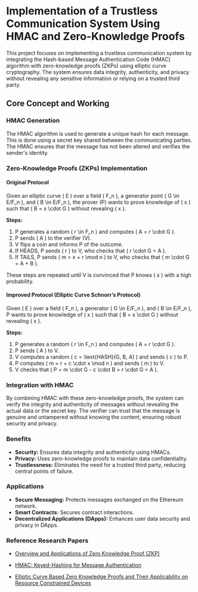 # Implementation of a Trustless Communication System Using HMAC and Zero-Knowledge Proofs

This project focuses on implementing a trustless communication system by integrating the Hash-based Message Authentication Code (HMAC) algorithm with zero-knowledge proofs (ZKPs) using elliptic curve cryptography. The system ensures data integrity, authenticity, and privacy without revealing any sensitive information or relying on a trusted third party.

## Core Concept and Working

### HMAC Generation

The HMAC algorithm is used to generate a unique hash for each message. This is done using a secret key shared between the communicating parties.
The HMAC ensures that the message has not been altered and verifies the sender's identity.

### Zero-Knowledge Proofs (ZKPs) Implementation

#### Original Protocol

Given an elliptic curve \( E \) over a field \( F_n \), a generator point \( G \in E/F_n \), and \( B \in E/F_n \), the prover (P) wants to prove knowledge of \( x \) such that \( B = x \cdot G \) without revealing \( x \).

**Steps:**

1. P generates a random \( r \in F_n \) and computes \( A = r \cdot G \).
2. P sends \( A \) to the verifier (V).
3. V flips a coin and informs P of the outcome.
4. If HEADS, P sends \( r \) to V, who checks that \( r \cdot G = A \).
5. If TAILS, P sends \( m = x + r \mod n \) to V, who checks that \( m \cdot G = A + B \).

These steps are repeated until V is convinced that P knows \( x \) with a high probability.

#### Improved Protocol (Elliptic Curve Schnorr’s Protocol)

Given \( E \) over a field \( F_n \), a generator \( G \in E/F_n \), and \( B \in E/F_n \), P wants to prove knowledge of \( x \) such that \( B = x \cdot G \) without revealing \( x \).

**Steps:**

1. P generates a random \( r \in F_n \) and computes \( A = r \cdot G \).
2. P sends \( A \) to V.
3. V computes a random \( c = \text{HASH}(G, B, A) \) and sends \( c \) to P.
4. P computes \( m = r + c \cdot x \mod n \) and sends \( m \) to V.
5. V checks that \( P = m \cdot G - c \cdot B = r \cdot G = A \).

### Integration with HMAC

By combining HMAC with these zero-knowledge proofs, the system can verify the integrity and authenticity of messages without revealing the actual data or the secret key.
The verifier can trust that the message is genuine and untampered without knowing the content, ensuring robust security and privacy.

### Benefits

- **Security:** Ensures data integrity and authenticity using HMACs.
- **Privacy:** Uses zero-knowledge proofs to maintain data confidentiality.
- **Trustlessness:** Eliminates the need for a trusted third party, reducing central points of failure.

### Applications

- **Secure Messaging:** Protects messages exchanged on the Ethereum network.
- **Smart Contracts:** Secures contract interactions.
- **Decentralized Applications (DApps):** Enhances user data security and privacy in DApps.

### Reference Research Papers

- [Overview and Applications of Zero Knowledge Proof (ZKP)](https://d1wqtxts1xzle7.cloudfront.net/63348598/Overview-and-Applications-of-Zero-Knowledge-Proof-ZKP20200518-20172-1ev7qkn-libre.pdf?1589809015=&response-content-disposition=inline%3B+filename%3DOverview_and_Applications_of_Zero_Knowle.pdf&Expires=1716305949&Signature=OaeV7BIxdv8peMeHFdzhXxRagctDLQENlAwmOG87BXNzUyfec09q3NTjBJbaNESHNYv83UonuxwR1JyKl5l85b4QcpQVqLw8d2UGzUvvpFC8RBRIN22VPEc~kjPUaEDvFz~qHJdRa2dA2sVNU9OWxf4igl6X8zgQ6AcGLIjRcAYVjTzPvl5M3akV88PlwVqJcxDKb42DG6TF6x4qgN-JquQ9aZP4aoozW0Ucxzze-7~KqidgJuf-ljzNBkDKAMK07WU~-8EbrzudXO5OrtnGTdLaW4jhugCq63yUvMmcP8rXh-FVTZN3vCxQWAS3w-GR64YJRNg5259V1zkffHhOHg__&Key-Pair-Id=APKAJLOHF5GGSLRBV4ZA)

- [HMAC: Keyed-Hashing for Message Authentication](https://www.rfc-editor.org/rfc/pdfrfc/rfc2104.txt.pdf)

- [Elliptic Curve Based Zero Knowledge Proofs and Their Applicability on Resource Constrained Devices](https://arxiv.org/pdf/1107.1626)



